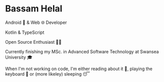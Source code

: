 # Bassam Helal

Android 📱 & Web 🌐 Developer

Kotlin & TypeScript

Open Source Enthusiast 👨‍💻

Currently finishing my MSc. in Advanced Software Technology at Swansea University 🎓

When I'm not working on code, I'm either reading about it 📖, playing the keyboard 🎹 or (more likeley) sleeping 😴

